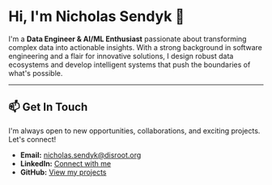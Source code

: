 # Hi, I'm Nicholas Sendyk 👋

I'm a **Data Engineer & AI/ML Enthusiast** passionate about transforming complex data into actionable insights. With a strong background in software engineering and a flair for innovative solutions, I design robust data ecosystems and develop intelligent systems that push the boundaries of what's possible.

---

## 📫 Get In Touch

I'm always open to new opportunities, collaborations, and exciting projects. Let's connect!

- **Email:** [nicholas.sendyk@disroot.org](mailto:nicholas.sendyk@disroot.org)
- **LinkedIn:** [Connect with me](https://linkedin.com/in/nicholas-sendyk)
- **GitHub:** [View my projects](https://github.com/NicholasSend)
